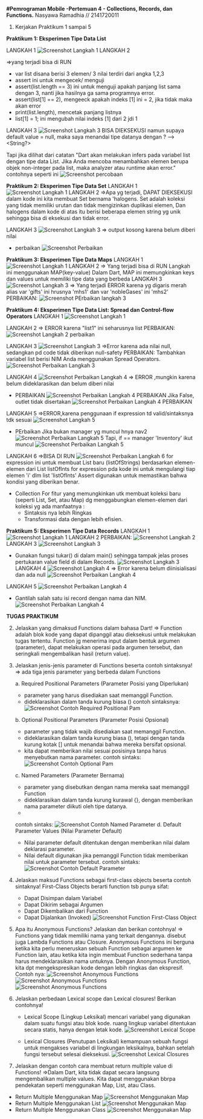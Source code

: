 **#Pemrograman Mobile -Pertemuan 4 -  Collections, Records, dan Functions.**
Nasyawa Ramadhia // 2141720011

1.  Kerjakan Praktikum 1 sampai 5

**Praktikum 1: Eksperimen Tipe Data List**

LANGKAH 1
![Screenshot Langkah 1](docs/1_Langkah1.jpg)
LANGKAH 2

=>yang terjadi bisa di RUN
- var list disana berisi 3 elemen/ 3 nilai terdiri dari angka 1,2,3
- assert ini untuk mengecek/ menguji
- assert(list.length == 3) ini untuk menguji apakah panjang list sama dengan 3, nanti jika hasilnya ga sama programnya error.
- assert(list[1] == 2), mengeeck apakah indeks [1] ini = 2, jika tidak maka akan error
- print(list.length), mencetak panjang listnya
- list[1] = 1; ini mengubah nilai indeks [1] dari 2 jdi 1


LANGKAH 3
![Screenshot Langkah 3](docs/1_Langkah3.jpg)
BISA DIEKSEKUSI namun supaya default value = null, maka saya menandai tipe datanya dengan ? --> <String?>

Tapi jika dilihat dari catatan "Dart akan melakukan infers pada variabel list dengan tipe data List. Jika Anda mencoba menambahkan elemen berupa objek non-integer pada list, maka analyzer atau runtime akan error."
contohnya seperti ini ![Screenshot percobaan](docs/1_Langkah1a.jpg)

**Praktikum 2: Eksperimen Tipe Data Set**
LANGKAH 1
![Screenshot Langkah 1](docs/2_Langkah1.jpg)
LANGKAH 2
=>Apa yg terjadi, DAPAT DIEKSEKUSI
dalam kode ini kita membuat Set bernama 'halogens. Set adalah koleksi yang tidak memiliki urutan dan tidak mengizinkan duplikasi elemen, 
Dan halogens dalam kode di atas itu berisi beberapa elemen string yg unik sehingga bisa di eksekusi dan tidak error.

LANGKAH 3
![Screenshot Langkah 3](docs/2_Langkah3.jpg)
=> output kosong karena belum diberi nilai
- perbaikan
![Screenshot Perbaikan](docs/2_Langkah3a.jpg)

**Praktikum 3: Eksperimen Tipe Data Maps**
LANGKAH 1
![Screenshot Langkah 1](docs/3_Langkah1.jpg)
LANGKAH 2
=> Yang terjadi bisa di RUN
Langkah ini menggunakan MAP(key-value)
Dalam Dart, MAP ini memungkinkan keys dan values untuk memiliki tipe data yang berbeda
LANGKAH 3
![Screenshot Langkah 3](docs/3_Langkah3.jpg)
=> Yang terjadi ERROR
karena yg digaris merah alias var 'gifts' ini hrusnya 'mhs1' dan var 'nobleGases' ini 'mhs2'
PERBAIKAN:
![Screenshot PErbaikan langkah 3](docs/3_Langkah3a.jpg)

**Praktikum 4: Eksperimen Tipe Data List: Spread dan Control-flow Operators**
LANGKAH 1
![Screenshot Langkah 1](docs/4_Langkah1.jpg)

LANGKAH 2
=> ERROR karena "list1" ini seharusnya list
PERBAIKAN:
![Screenshot Langkah 2 perbaikan ](docs/4_Langkah2.jpg)

LANGKAH 3
![Screenshot Langkah 3 ](docs/4_Langkah3.jpg)
=>Error karena ada nilai null, sedangkan pd code tidak diberikan null-safety
PERBAIKAN:
Tambahkan variabel list berisi NIM Anda menggunakan Spread Operators.
![Screenshot Perbaikan Langkah 3 ](docs/4_Langkah3a.jpg)

LANGKAH 4
![Screenshot Perbaikan Langkah 4 ](docs/4_Langkah4.jpg)
=> ERROR ,mungkin karena belum dideklarasikan dan belum diberi nilai  
- PERBAIKAN
![Screenshot Perbaikan Langkah 4 PERBAIKAN ](docs/4_Langkah4a.jpg)
Jika False, outlet tidak disertakan
![Screenshot Perbaikan Langkah 4 PERBAIKAN ](docs/4_Langkah4b.jpg)

LANGKAH 5
=>ERROR,karena penggunaan if expression td valid/sintaksnya tdk sesuai
![Screenshot Langkah 5 ](docs/4_Langkah5.jpg)
- PErbaikan
Jika bukan manager yg muncul hnya nav2
![Screenshot Perbaikan Langkah 5 ](docs/4_Langkah5a.jpg)
Tapi, if == manager 'Inventory' ikut muncul
![Screenshot Perbaikan Langkah 5 ](docs/4_Langkah5b.jpg)

LANGKAH 6
=>BISA DI RUN
![Screenshot Perbaikan Langkah 6 ](docs/4_Langkah6.jpg)
for expression ini untuk membuat List baru (listOfStrings) berdasarkan elemen-elemen dari List listOfInts
for expression pda kode ini untuk mengulangi tiap elemen 'i' dlm list 'listOfInts'
Assert digunakan untuk memastikan bahwa kondisi yang diberikan benar.
- Collection For
 fitur yang memungkinkan utk membuat koleksi baru (seperti List, Set, atau Map) dg menggabungkan elemen-elemen dari koleksi yg ada
 manfaatnya :
    - Sintaksis nya lebih Ringkas
    - Transformasi data dengan lebih efisien.

**Praktikum 5: Eksperimen Tipe Data Records**
LANGKAH 1
![Screenshot Langkah 1 ](docs/5_Langkah1.jpg)
LANGKAH 2
PERBAIKAN:
![Screenshot Langkah 2 ](docs/5_Langkah2.jpg)
LANGKAH 3
![Screenshot Langkah 3 ](docs/5_Langkah3.jpg)
- Gunakan fungsi tukar() di dalam main() sehingga tampak jelas proses pertukaran value field di dalam Records.
![Screenshot Langkah 3 ](docs/5_Langkah3a.jpg)
LANGKAH 4
![Screenshot Langkah 4 ](docs/5_Langkah4.jpg)
=> Error karena belum diinisialisasi dan ada null
![Screenshot Perbaikan Langkah 4 ](docs/5_Langkah4a.jpg)

LANGKAH 5
![Screenshot Perbaikan Langkah 4 ](docs/5_Langkah5.jpg)
- Gantilah salah satu isi record dengan nama dan NIM.
![Screenshot Perbaikan Langkah 4 ](docs/5_Langkah5a.jpg)

**TUGAS PRAKTIKUM**

2. Jelaskan yang dimaksud Functions dalam bahasa Dart!
=> Function adalah blok kode yang dapat dipanggil atau dieksekusi untuk melakukan tugas tertentu. Function jg menerima input dalam bentuk argumen (parameter), dapat melakukan operasi pada argumen tersebut, dan seringkali mengembalikan hasil (return value).
3. Jelaskan jenis-jenis parameter di Functions beserta contoh sintaksnya!
=> ada tiga jenis parameter yang berbeda dalam Functions
    
    a. Required Positional Parameters (Parameter Posisi yang Diperlukan)
    - parameter yang harus disediakan saat memanggil Function.
    - dideklarasikan dalam tanda kurung biasa ()
    contoh sintaksnya:
    ![Screenshot Contoh Required Positional Pam ](docs\Parameter1.jpg)

    b. Optional Positional Parameters (Parameter Posisi Opsional)
    - parameter yang tidak wajib disediakan saat memanggil Function.
    - dideklarasikan dalam tanda kurung biasa (), tetapi dengan tanda kurung kotak [] untuk menandai bahwa mereka bersifat opsional.
    - kita dapat memberikan nilai sesuai posisinya tanpa harus menyebutkan nama parameter.
    contoh sintaks:
    ![Screenshot Contoh Optional Pam ](docs\Parameter2.jpg)
    
    c. Named Parameters (Parameter Bernama)
    - parameter yang disebutkan dengan nama mereka saat memanggil Function
    - dideklarasikan dalam tanda kurung kurawal {}, dengan memberikan nama parameter diikuti oleh tipe datanya.
    - 
    contoh sintaks:
    ![Screenshot Contoh Named Parameter ](docs/Parameter3.jpg)
    d. Default Parameter Values (Nilai Parameter Default)
    - Nilai parameter default ditentukan dengan memberikan nilai dalam deklarasi parameter.
    - Nilai default digunakan jika pemanggil Function tidak memberikan nilai untuk parameter tersebut.
    contoh sintaks:
     ![Screenshot Contoh Default Parameter ](docs/Parameter4.jpg)

4. Jelaskan maksud Functions sebagai first-class objects beserta contoh sintaknya!
First-Class Objects berarti function tsb punya sifat:
    - Dapat Disimpan dalam Variabel
    - Dapat Dikirim sebagai Argumen
    - Dapat Dikembalikan dari Function
    - Dapat Dijalankan (Invoked)
    ![Screenshot Function First-Class Object ](docs/FCO.jpg)
5. Apa itu Anonymous Functions? Jelaskan dan berikan
contohnya!
=> Functions yang tidak memiliki nama yang terkait dengannya.
disebut juga Lambda Functions atau Closure.
Anonymous Functions ini berguna ketika kita perlu meneruskan sebuah Function sebagai argumen ke Function lain, atau ketika kita ingin membuat Function sederhana tanpa harus mendeklarasikan nama untuknya. 
Dengan Anonymous Function, kita dpt mengekspresikan kode dengan lebih ringkas dan ekspresif. 
Contoh nya:
![Screenshot Anonymous Functions ](docs/anony.jpg)
![Screenshot Anonymous Functions ](docs/anony2.jpg)
![Screenshot Anonymous Functions ](docs/anony3.jpg)
6. Jelaskan perbedaan Lexical scope dan Lexical closures! Berikan contohnya!
    - Lexical Scope (Lingkup Leksikal)
    mencari variabel yang digunakan dalam suatu fungsi atau blok kode.
    ruang lingkup variabel ditentukan secara statis, hanya dengan letak kode.
![Screenshot Lexical Scope ](docs/scope.jpg)

    - Lexical Closures (Penutupan Leksikal)
    kemampuan sebuah fungsi untuk mengakses variabel di lingkungan leksikalnya, bahkan setelah fungsi tersebut selesai dieksekusi.
![Screenshot Lexical Closures ](docs/closure.jpg)
7. Jelaskan dengan contoh cara membuat return multiple value di Functions!
=>Dalam Dart, kita tidak dapat secara langsung mengembalikan multiple values. Kita dapat menggunakan bbrpa pendekatan seperti menggunakan Map, List, atau Class.
- Return Multiple Menggunakan Map
![Screenshot Menggunakan Map  ](docs/7a.jpg)
- Return Multiple Menggunakan List
![Screenshot Menggunakan Map  ](docs/7b.jpg)
- Return Multiple Menggunakan Class
![Screenshot Menggunakan Map  ](docs/7c.jpg)